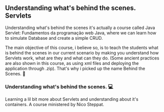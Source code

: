 
## Understanding what's behind the scenes. Servlets

Understanding what's behind the scenes it's actually a course called Java Servlet: Fundamentos da programação web Java, where we can learn how to simulate Database and create a simple CRUD. 

The main objective of this course, i believe so, is to teach the students what is behind the scenes in our current scenario by making you understand how Servlets work, what are they and what can they do. (Some ancient practices are also shown in this course, as using xml files and deploying the application through .zip). That's why i picked up the name Behind the Scenes. :scroll:

### Understanding what's behind the scenes. :computer:
Learning a lil bit more about Servlets and understanding about it's containers. A course ministered by Nico Steppat.
